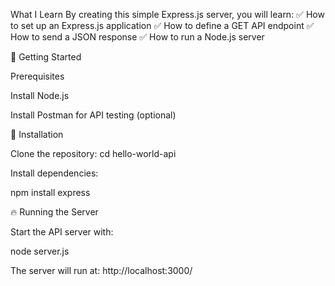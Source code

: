 What I Learn 
By creating this simple Express.js server, you will learn:
✅ How to set up an Express.js application
✅ How to define a GET API endpoint
✅ How to send a JSON response
✅ How to run a Node.js server

🚀 Getting Started

Prerequisites

Install Node.js

Install Postman for API testing (optional)

📌 Installation

Clone the repository:
cd hello-world-api

Install dependencies:

npm install express

🔥 Running the Server

Start the API server with:

node server.js

The server will run at: http://localhost:3000/
